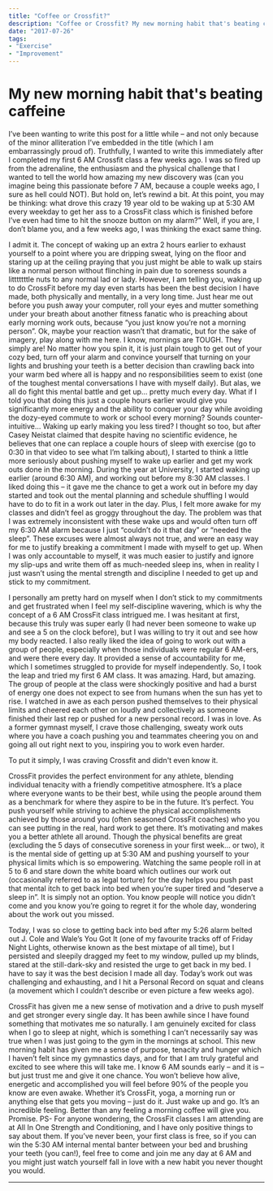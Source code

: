 ```yaml
---
title: "Coffee or Crossfit?"
description: "Coffee or Crossfit? My new morning habit that's beating caffeine"
date: "2017-07-26"
tags:
- "Exercise"
- "Improvement"
--- 
```



# My new morning habit that's beating caffeine
I’ve been wanting to write this post for a little while – and not only because of the minor alliteration I’ve embedded in the title (which I am embarrassingly proud of). Truthfully, I wanted to write this immediately after I completed my first 6 AM Crossfit class a few weeks ago. I was so fired up from the adrenaline, the enthusiasm and the physical challenge that I wanted to tell the world how amazing my new discovery was (can you imagine being this passionate before 7 AM, because a couple weeks ago, I sure as hell could NOT).
But hold on, let’s rewind a bit. At this point, you may be thinking: what drove this crazy 19 year old to be waking up at 5:30 AM every weekday to get her ass to a CrossFit class which is finished before I’ve even had time to hit the snooze button on my alarm?” Well, if you are, I don’t blame you, and a few weeks ago, I was thinking the exact same thing.

I admit it. The concept of waking up an extra 2 hours earlier to exhaust yourself to a point where you are dripping sweat, lying on the floor and staring up at the ceiling praying that you just might be able to walk up stairs like a normal person without flinching in pain due to soreness sounds a litttttttle nuts to any normal lad or lady. However, I am telling you, waking up to do CrossFit before my day even starts has been the best decision I have made, both physically and mentally, in a very long time.
Just hear me out before you push away your computer, roll your eyes and mutter something under your breath about another fitness fanatic who is preaching about early morning work outs, because “you just know you’re not a morning person”. Ok, maybe your reaction wasn’t that dramatic, but for the sake of imagery, play along with me here.
I know, mornings are TOUGH. They simply are! No matter how you spin it, it is just plain tough to get out of your cozy bed, turn off your alarm and convince yourself that turning on your lights and brushing your teeth is a better decision than crawling back into your warm bed where all is happy and no responsibilities seem to exist (one of the toughest mental conversations I have with myself daily). But alas, we all do fight this mental battle and get up… pretty much every day. What if I told you that doing this just a couple hours earlier would give you significantly more energy and the ability to conquer your day while avoiding the dozy-eyed commute to work or school every morning? Sounds counter-intuitive… Waking up early making you less tired? I thought so too, but after Casey Neistat claimed that despite having no scientific evidence, he believes that one can replace a couple hours of sleep with exercise (go to 0:30 in that video to see what I’m talking about), I started to think a little more seriously about pushing myself to wake up earlier and get my work outs done in the morning. During the year at University, I started waking up earlier (around 6:30 AM), and working out before my 8:30 AM classes. I liked doing this – it gave me the chance to get a work out in before my day started and took out the mental planning and schedule shuffling I would have to do to fit in a work out later in the day. Plus, I felt more awake for my classes and didn’t feel as groggy throughout the day.
The problem was that I was extremely inconsistent with these wake ups and would often turn off my 6:30 AM alarm because I just “couldn’t do it that day” or “needed the sleep”. These excuses were almost always not true, and were an easy way for me to justify breaking a commitment I made with myself to get up. When I was only accountable to myself, it was much easier to justify and ignore my slip-ups and write them off as much-needed sleep ins, when in reality I just wasn’t using the mental strength and discipline I needed to get up and stick to my commitment.

I personally am pretty hard on myself when I don’t stick to my commitments and get frustrated when I feel my self-discipline wavering, which is why the concept of a 6 AM CrossFit class intrigued me. I was hesitant at first, because this truly was super early (I had never been someone to wake up and see a 5 on the clock before), but I was willing to try it out and see how my body reacted. I also really liked the idea of going to work out with a group of people, especially when those individuals were regular 6 AM-ers, and were there every day. It provided a sense of accountability for me, which I sometimes struggled to provide for myself independently.
So, I took the leap and tried my first 6 AM class. It was amazing. Hard, but amazing. The group of people at the class were shockingly positive and had a burst of energy one does not expect to see from humans when the sun has yet to rise. I watched in awe as each person pushed themselves to their physical limits and cheered each other on loudly and collectively as someone finished their last rep or pushed for a new personal record.
I was in love.
As a former gymnast myself, I crave those challenging, sweaty work outs where you have a coach pushing you and teammates cheering you on and going all out right next to you, inspiring you to work even harder.


To put it simply, I was craving Crossfit and didn't even know it. 

CrossFit provides the perfect environment for any athlete, blending individual tenacity with a friendly competitive atmosphere. It’s a place where everyone wants to be their best, while using the people around them as a benchmark for where they aspire to be in the future. It’s perfect. You push yourself while striving to achieve the physical accomplishments achieved by those around you (often seasoned CrossFit coaches) who you can see putting in the real, hard work to get there. It’s motivating and makes you a better athlete all around.
Though the physical benefits are great (excluding the 5 days of consecutive soreness in your first week… or two), it is the mental side of getting up at 5:30 AM and pushing yourself to your physical limits which is so empowering.
Watching the same people roll in at 5 to 6 and stare down the white board which outlines our work out (occasionally referred to as legal torture) for the day helps you push past that mental itch to get back into bed when you’re super tired and “deserve a sleep in”. It is simply not an option. You know people will notice you didn’t come and you know you’re going to regret it for the whole day, wondering about the work out you missed.

Today, I was so close to getting back into bed after my 5:26 alarm belted out J. Cole and Wale’s You Got It (one of my favourite tracks off of Friday Night Lights, otherwise known as the best mixtape of all time), but I persisted and sleepily dragged my feet to my window, pulled up my blinds, stared at the still-dark-sky and resisted the urge to get back in my bed. I have to say it was the best decision I made all day. Today’s work out was challenging and exhausting, and I hit a Personal Record on squat and cleans (a movement which I couldn’t describe or even picture a few weeks ago).

CrossFit has given me a new sense of motivation and a drive to push myself and get stronger every single day. It has been awhile since I have found something that motivates me so naturally. I am genuinely excited for class when I go to sleep at night, which is something I can’t necessarily say was true when I was just going to the gym in the mornings at school. This new morning habit has given me a sense of purpose, tenacity and hunger which I haven’t felt since my gymnastics days, and for that I am truly grateful and excited to see where this will take me.
I know 6 AM sounds early – and it is – but just trust me and give it one chance. You won’t believe how alive, energetic and accomplished you will feel before 90% of the people you know are even awake. Whether it’s CrossFit, yoga, a morning run or anything else that gets you moving – just do it. Just wake up and go. It’s an incredible feeling. Better than any feeling a morning coffee will give you. Promise.
PS- For anyone wondering, the CrossFit classes I am attending are at All In One Strength and Conditioning, and I have only positive things to say about them. If you’ve never been, your first class is free, so if you can win the 5:30 AM internal mental banter between your bed and brushing your teeth (you can!), feel free to come and join me any day at 6 AM and you might just watch yourself fall in love with a new habit you never thought you would.


---

